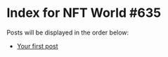 # Index for NFT World #635
Posts will be displayed in the order below:

- [Your first post](./001-first.md)

